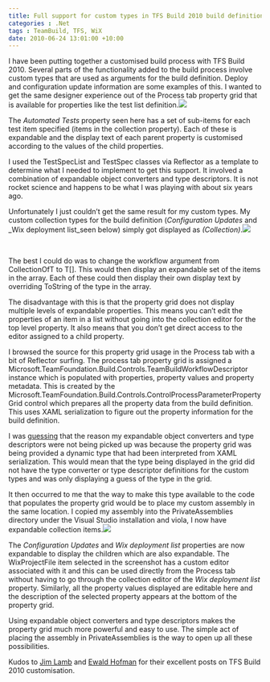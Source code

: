 ```yaml
---
title: Full support for custom types in TFS Build 2010 build definition editor
categories : .Net
tags : TeamBuild, TFS, WiX
date: 2010-06-24 13:01:00 +10:00
---
```


I have been putting together a customised build process with TFS Build 2010. Several parts of the functionality added to the build process involve custom types that are used as arguments for the build definition. Deploy and configuration update information are some examples of this. I wanted to get the same designer experience out of the Process tab property grid that is available for properties like the test list definition.![][0]

The _Automated Tests_ property seen here has a set of sub-items for each test item specified (items in the collection property). Each of these is expandable and the display text of each parent property is customised according to the values of the child properties.

I used the TestSpecList and TestSpec classes via Reflector as a template to determine what I needed to implement to get this support. It involved a combination of expandable object converters and type descriptors. It is not rocket science and happens to be what I was playing with about six years ago.

Unfortunately I just couldn’t get the same result for my custom types. My custom collection types for the build definition (_Configuration Updates_ and _Wix deployment list_seen below) simply got displayed as _(Collection)_.![][1]

&#160;

The best I could do was to change the workflow argument from CollectionOfT to T[]. This would then display an expandable set of the items in the array. Each of these could then display their own display text by overriding ToString of the type in the array.

The disadvantage with this is that the property grid does not display multiple levels of expandable properties. This means you can’t edit the properties of an item in a list without going into the collection editor for the top level property. It also means that you don’t get direct access to the editor assigned to a child property.

I browsed the source for this property grid usage in the Process tab with a bit of Reflector surfing. The process tab property grid is assigned a Microsoft.TeamFoundation.Build.Controls.TeamBuildWorkflowDescriptor instance which is populated with properties, property values and property metadata. This is created by the Microsoft.TeamFoundation.Build.Controls.ControlProcessParameterPropertyGrid control which prepares all the property data from the build definition. This uses XAML serialization to figure out the property information for the build definition.

I was [guessing][2] that the reason my expandable object converters and type descriptors were not being picked up was because the property grid was being provided a dynamic type that had been interpreted from XAML serialization. This would mean that the type being displayed in the grid did not have the type converter or type descriptor definitions for the custom types and was only displaying a guess of the type in the grid.

It then occurred to me that the way to make this type available to the code that populates the property grid would be to place my custom assembly in the same location. I copied my assembly into the PrivateAssemblies directory under the Visual Studio installation and viola, I now have expandable collection items.![][3]

The _Configuration Updates_ and _Wix deployment list_ properties are now expandable to display the children which are also expandable. The WixProjectFile item selected in the screenshot has a custom editor associated with it and this can be used directly from the Process tab without having to go through the collection editor of the _Wix deployment list_ property. Similarly, all the property values displayed are editable here and the description of the selected property appears at the bottom of the property grid.

Using expandable object converters and type descriptors makes the property grid much more powerful and easy to use. The simple act of placing the assembly in PrivateAssemblies is the way to open up all these possibilities.

Kudos to [Jim Lamb][4] and [Ewald Hofman][5] for their excellent posts on TFS Build 2010 customisation.

[0]: //files/image_19.png
[1]: //files/image_20.png
[2]: http://social.msdn.microsoft.com/Forums/en-US/tfsbuild/thread/624bbb4b-9996-4945-bb82-56e72a718b9f
[3]: //files/image_21.png
[4]: http://blogs.msdn.com/b/jimlamb/archive/2010/02/12/how-to-create-a-custom-workflow-activity-for-tfs-build-2010.aspx
[5]: http://www.ewaldhofman.nl/?tag=/build+2010+customization
